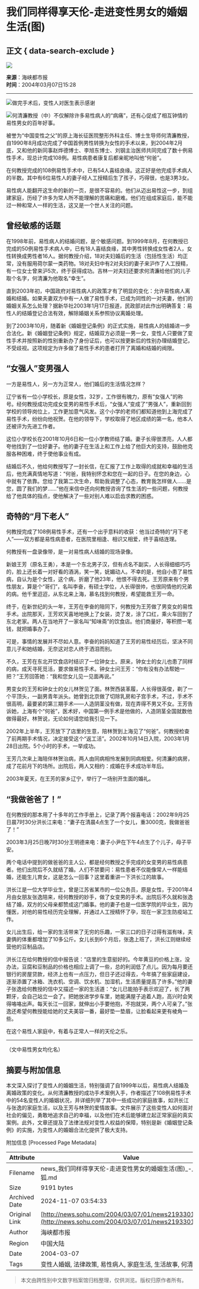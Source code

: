# 我们同样得享天伦-走进变性男女的婚姻生活(图)

## 正文 { data-search-exclude }


![](https://images.sohu.com/ccc.gif)

**来源**：海峡都市报  
**时间**：2004年03月07日15:28

---

![](https://photo.sohu.com/2004/03/07/01/Img219330163.jpg)做完手术后，变性人对医生表示感谢

![](https://photo.sohu.com/2004/03/07/01/Img219330164.jpg)何清濂教授（中）不仅解除许多易性病人的“病痛”，还有心促成了相互钟情的易性男女的百年好事。

被誉为“中国变性之父”的原上海长征医院整形外科主任、博士生导师何清濂教授，自1990年8月成功完成了中国首例男性转换为女性的手术以来，到2004年2月底，又和他的新同事赵烨德博士、李旭东博士、刘钢主治医师共同完成了数十例易性手术，现总计完成108例。易性病患者康复后都亲昵地叫他“何爸”。

在何教授完成的108例易性手术中，已有54人喜结良缘。这正好是他完成手术病人的半数。其中有6位易性人的妻子经人工授精后生了孩子，巧得很，也是3男3女。

易性病人能翻开这生命的新的一页，是很不容易的。他们从迈出易性这一步，到组建家庭，历经了许多为常人所不能理解的苦痛和磨难。他们在组成家庭后，能不能过一种和常人一样的生活，这又是一个世人关注的问题。

## 曾经敏感的话题

在1998年前，易性病人的结婚问题，是个敏感问题。到1999年8月，在何教授已完成的50例易性手术病人中，已有18人喜结良缘，其中男性转换成女性者2人，女性转换成男性者16人。据何教授介绍，18对夫妇婚后的生活（包括性生活）均正常，没有服用荷尔蒙一类药物。18对夫妇中有2对夫妇的妻子来沪作了人工授精，有一位女士曾来沪5次，终于获得成功。吉林一对夫妇还要求何清濂给他们的儿子取个名字，何清濂为他取名“幸生”。

直到2003年初，中国政府对易性病人的政策才有了明显的变化：允许易性病人离婚和结婚。如果夫妻双方中有一人做了易性手术，已成为同性的一对夫妻，他们的婚姻关系怎么处理？据新华社2003年1月17日报道，民政部对此作出明确答复：易性人的结婚登记合法有效，解除婚姻关系参照协议离婚处理。

到了2003年10月，随着新《婚姻登记条例》的正式实施，易性病人的结婚进一步合法化。新《婚姻登记条例》规定，结婚双方必须是一男一女，变性人只要做了变性手术并按照新的性别重新办了身份证后，也可以按更新后的性别办理结婚登记，不受歧视。这项规定为许多做了易性手术的患者打开了离婚和结婚的阀限。

## “女强人”变男强人

一方是易性人，另一方为正常人，他们婚后的生活情况怎样？

辽宁省有一位小学校长，原是女性，32岁，工作很有魄力，原有“女强人”的称号。经何教授成功完成女变男的易性手术后，“女强人”变成了“男强人”，重新回到学校的领导岗位上，工作更加意气风发。这个小学的老师们都知道他到上海完成了易性手术，纷纷向他祝贺。在他的领导下，学校取得了地区成绩的第一名，他本人还被评为先进工作者。

这位小学校长在2001年10月6日和一位小学教师结了婚。妻子长得很漂亮，人人都夸他找到了一位好妻子。他的妻子在生活上和工作上给了他巨大的支持，鼓励他克服各种困难，终于使他事业有成。

结婚后不久，他给何教授写了一封长信，在汇报了工作上取得的成就和幸福的生活后，他充满真情地写道：“何爸，我特别怀念和您在一起的日子。在您的身边，心中就有了依靠。您给了我第二次生命，帮助我调整了心态，教育我怎样做人……是您，圆了我们的梦……”他在来信中还向何教授咨询了性生活的一些问题，何教授给了他具体的指点，使他解决了一些对别人难以启齿求教的困惑。

## 奇特的“月下老人”

何教授完成了108例易性手术，还有一个出乎意料的收获：他当过奇特的“月下老人”——双方都是易性病患者，在医院里相逢、相识又相爱，终于喜结连理。

何教授有一盘录像带，是一对易性病人结婚的现场录像。

新娘王芳（原名王勇），本是一个东北男子汉，但有点名不副实，人长得细细巧巧的，脸上还长着一对好看的酒涡，笑一笑，妩媚动人。不幸的是，他自小患了易性病，自认为是个女性，这个病，折磨了他23年，他恨不得去死。王芳原来有个男性朋友，算是个“哥们”，名叫李奋，有硕士学位，人长得很帅，也很同情他的兄弟的病。他千里迢迢，从东北来上海，慕名找到何教授，希望能救王芳一命。

终于，在新世纪的头一年，王芳在李奋的陪同下，何教授为王芳做了男变女的易性手术。出院那天，王芳欢天喜地地换上了女装，烫了发，涂了口红，乘火车回到了东北老家。两人在当地开了一家名叫“知味斋”的饮食店。他们商量好，等积攒一笔钱，就把婚事办了。

可是，事情的发展并不尽如人意。李奋的妈妈知道了王芳的易性经历后，坚决不同意儿子和她结婚，无奈这对恋人终于洒泪而别。

不久，王芳在东北开饮食店时结识了一位钟女士。原来，钟女士的女儿也患了同样的病，成天寻死觅活，要求做易性手术。钟女士问王芳：“你有没有办法帮她一把？”王芳回答她：“我和您女儿见一见面再说。”

男变女的王芳和钟女士的女儿林贺见了面。林贺西装革履，人长得很英俊，剃了一个平顶头，一副男青年派头。她曾到北京做了切除乳房和子宫手术，不过，手术不很高明，最要紧的第三期手术——人造阴茎没有做，现在弄得不男又不女。王芳告诉她，上海有个“何爸”，医术好，中国第一例手术是他做的，人造阴茎全国就数他做得最好。林贺说，无论如何请您给我引见一下。

2002年上半年，王芳放下了店里的生意，陪林贺到上海见了“何爸”。何教授检查了前两期手术情况，决定接受这个“返工活”。2002年10月14日入院，2003年1月28日出院。5个小时的手术，一举成功。

王芳几次来上海陪伴林贺治病，两人由同病相怜发展到同病相爱。何清濂的病房，成了花前月下的场所。出院后，两人又相约：成婚在手术成功半年后。

2003年夏天，在王芳的家乡辽宁，举行了一场别开生面的婚礼。

## “我做爸爸了！”

在何教授的那本用了十多年的工作手册上，记录了两个报喜电话：2002年9月25日晨7时30分洪长江来电：“妻子在清晨4点生了一个女儿，重3000克，我做爸爸了！”

2003年3月25日晚7时30分王明德来电：妻子小尹在下午4点生了个儿子，母子平安。

两个电话中提到的做爸爸的主人公，都是经何教授之手完成的女变男的易性病患者。他们出院后不久就结了婚。人们不禁要问：易性患者不仅能像常人一样能结婚，还能生儿育女，这是怎么一回事？这里着重讲一下洪长江的故事。

洪长江是一位大学毕业生，曾是江苏省某市的一位公务员，原是女性，于2001年4月由女朋友张逸陪来，经何教授的妙手，做了女变男的手术。出院后不久就和张逸结了婚，双方的父母亲都赞成这门婚事。他的妻子也是一位医学院的毕业生，因为懂医，对他的易性经历完全理解，并通过人工授精怀了孕，现在一家卫生防疫站工作。

女儿出生后，给一家的生活带来了无穷的乐趣，一家三口的日子过得有滋有味，夫妻俩的体重都增加了10多公斤。女儿长到6个月后，张逸上班了，洪长江则继续经营他的豆制品店。

洪长江在给何教授的信中报告说：“店里的生意挺好的。今年黄豆的价格上涨，没办法，豆腐和豆制品的价格也相应上调了一些，总的利润低了点儿。因为每月要还银行的房屋贷款，经济上也有一点压力，但日子还过得去，今年搞了些家庭建设，逐渐添置了冰箱、洗衣机、空调、饮水机、加湿机，生活质量提高了许多。”他的妻子张逸给何教授的信中又描述一家的生活道：“女儿已能拍手表示欢迎了，长了两颗牙，会自己站立一会了。把她放进学步车里，她能满屋子追着人跑，高兴时会笑得咯咯出声。每天长江一回家，就伸出小手要他抱，不抱就哭，两个人可亲了。”张逸还希望何教授能给她的丈夫美容一番，最好垫一垫眉，让脸看起来更有棱角一些。

在这个易性人家庭中，有着与正常人一样的天伦之乐。

---

（文中易性男女均化名）

## 摘要与附加信息

<!-- tcd_abstract -->
本文深入探讨了变性人的婚姻生活，特别强调了自1999年以后，易性病人结婚及离婚政策的变化。从何清濂教授的成功手术案例入手，作者描述了108例易性手术中的54名变性人的婚姻状况，并详细列举了其中一些成功的家庭故事，如洪长江与张逸的家庭生活，以及王芳与林贺的爱情故事。文件展示了这些变性人如何面对社会的偏见，勇敢地追求自己的幸福，以及他们在术后能够建立起正常家庭的真实案例。此外，文章还提及了法律法规对变性人权益的保障，特别是新《婚姻登记条例》的实施，为变性人的婚姻合法化提供了极大支持。
<!-- tcd_abstract_end -->

附加信息 [Processed Page Metadata]

| Attribute       | Value                                  |
|-----------------|----------------------------------------|
| Filename        | news_我们同样得享天伦-走进变性男女的婚姻生活(图)_-_新闻-_搜狐.md                             |
| Size            | 9191 bytes                           |
| Archived Date   | 2024-11-07 03:54:33                             |
| Original Link   | [http://news.sohu.com/2004/03/07/01/news219330162.shtml](http://news.sohu.com/2004/03/07/01/news219330162.shtml)                       |
| Author          | 海峡都市报                               |
| Region          | 中国大陆                               |
| Date            | 2004-03-07                                 |
| Tags            | 变性人婚姻, 法律政策, 易性病人, 家庭生活, 生活故事, 何清濂教授                                 |
>
> 本文由跨性别中文数字档案馆归档整理，仅供浏览。版权归原作者所有。
>